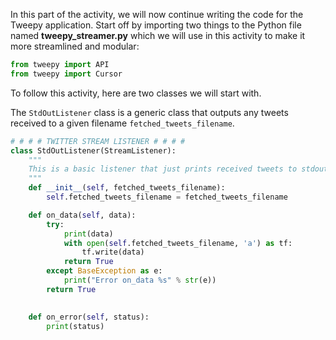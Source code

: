 In this part of the activity, we will now continue writing the code for the Tweepy application. Start off by importing two things to the Python file named **tweepy_streamer.py** which we will use in this activity to make it more streamlined and modular:

```python
from tweepy import API
from tweepy import Cursor
```

To follow this activity, here are two classes we will start with. 

The `StdOutListener` class is a generic class that outputs any tweets received to a given filename `fetched_tweets_filename`. 

```python
# # # # TWITTER STREAM LISTENER # # # #
class StdOutListener(StreamListener):
    """
    This is a basic listener that just prints received tweets to stdout.
    """
    def __init__(self, fetched_tweets_filename):
        self.fetched_tweets_filename = fetched_tweets_filename

    def on_data(self, data):
        try:
            print(data)
            with open(self.fetched_tweets_filename, 'a') as tf:
                tf.write(data)
            return True
        except BaseException as e:
            print("Error on_data %s" % str(e))
        return True
          

    def on_error(self, status):
        print(status)
```





